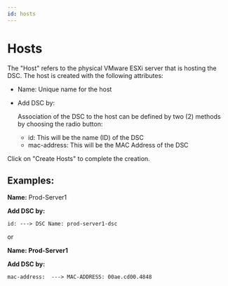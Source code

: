 ```yaml
---
id: hosts
---
```


# Hosts
The "Host" refers to the physical VMware ESXi server that is hosting the DSC.  The host is created with the following attributes:

- Name: Unique name for the host
- Add DSC by: 

	Association of the DSC to the host can be defined by two (2) methods by choosing the radio button:
	- id: This will be the name (ID) of the DSC
	- mac-address: This will be the MAC Address of the DSC

Click on "Create Hosts" to complete the creation.


## Examples:

**Name:** Prod-Server1

**Add DSC by:**

	id: ---> DSC Name: prod-server1-dsc

or

**Name: Prod-Server1**

**Add DSC by:**

	mac-address:  ---> MAC-ADDRESS: 00ae.cd00.4848
